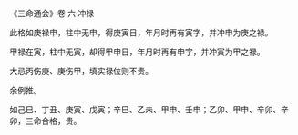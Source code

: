 《三命通会》卷 六·冲禄

此格如庚禄申，柱中无申，得庚寅日，年月时再有寅字，并冲申为庚之禄。

甲禄在寅，柱中无寅，却得甲申日，年月时再有申字，并冲寅为甲之禄。

大忌丙伤庚、庚伤甲，填实禄位则不贵。

余例推。

如己巳、丁丑、庚寅、戊寅；辛巳、乙未、甲申、壬申；乙卯、甲申、辛卯、辛卯，三命合格，贵。

